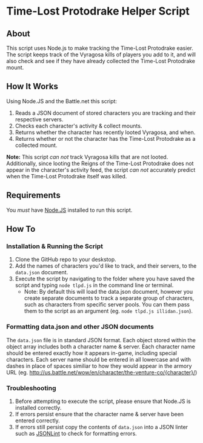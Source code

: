 # Time-Lost Protodrake Helper Script #

## About ##
This script uses Node.js to make tracking the Time-Lost Protodrake easier. The script keeps track of the Vyragosa kills of players you add to it, and will also check and see if they have already collected the Time-Lost Protodrake mount.

## How It Works ##
Using Node.JS and the Battle.net this script:

1. Reads a JSON document of stored characters you are tracking and their respective servers.
2. Checks each character's activity & collect mounts.
3. Returns whether the character has recently looted Vyragosa, and when.
4. Returns whether or not the character has the Time-Lost Protodrake as a collected mount.

**Note:** This script *can not* track Vyragosa kills that are not looted. Additionally, since looting the Reigns of the Time-Lost Protodrake does not appear in the character's activity feed, the script *can not* accurately predict when the Time-Lost Protodrake itself was killed.

## Requirements ##
You *must* have [Node.JS](http://nodejs.org) installed to run this script.

## How To ##
### Installation & Running the Script ###
1. Clone the GitHub repo to your deskstop.
2. Add the names of characters you'd like to track, and their servers, to the `data.json` document.
3. Execute the script by navigating to the folder where you have saved the script and typing `node tlpd.js` in the command line or terminal.
	* Note: By default this will load the data.json document, however you create separate documents to track a separate group of characters, such as characters from specific server pools. You can them pass them to the script as an argument (eg. `node tlpd.js illidan.json`).

### Formatting data.json and other JSON documents ###
The `data.json` file is in standard JSON format. Each object stored within the object array includes both a character name & server. Each character name should be entered exactly how it appears in-game, including special characters. Each server name should be entered in all lowercase and with dashes in place of spaces similiar to how they would appear in the armory URL (eg. http://us.battle.net/wow/en/character/the-venture-co/{character}/)

### Troubleshooting ###
1. Before attempting to execute the script, please ensure that Node.JS is installed correctly.
2. If errors persist ensure that the character name & server have been entered correctly.
3. If errors still persist copy the contents of `data.json` into a JSON linter such as [JSONLint](http://jsonlint.com/) to check for formatting errors.